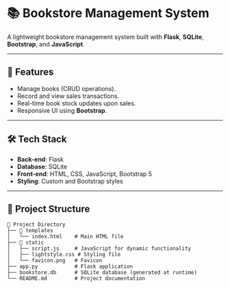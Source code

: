 # 📚 Bookstore Management System  

A lightweight bookstore management system built with **Flask**, **SQLite**, **Bootstrap**, and **JavaScript**.  

---

## 🚀 Features
- Manage books (CRUD operations).
- Record and view sales transactions.
- Real-time book stock updates upon sales.
- Responsive UI using **Bootstrap**.

---

## 🛠️ Tech Stack
- **Back-end**: Flask
- **Database**: SQLite
- **Front-end**: HTML, CSS, JavaScript, Bootstrap 5
- **Styling**: Custom and Bootstrap styles

---

## 📂 Project Structure  
```plaintext
📂 Project Directory
├── 📁 templates
│   └── index.html    # Main HTML file
├── 📁 static
│   ├── script.js     # JavaScript for dynamic functionality
│   ├── lightstyle.css # Styling file
│   └── favicon.png   # Favicon
├── app.py            # Flask application
├── bookstore.db      # SQLite database (generated at runtime)
└── README.md         # Project documentation
